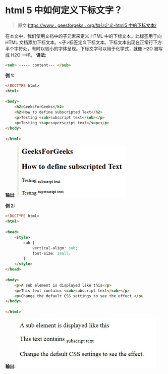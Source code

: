 # html 5 中如何定义下标文字？

> 原文:[https://www . geesforgeks . org/如何定义-html5 中的下标文本/](https://www.geeksforgeeks.org/how-to-define-subscripted-text-in-html5/)

在本文中，我们使用文档中的**子**元素来定义 HTML 中的下标文本。此标签用于向 HTML 文档添加下标文本。<子>标签定义下标文本。下标文本出现在正常行下方半个字符处，有时以较小的字体呈现。下标文字可以用于化学式，就像 H2O 被写成 H2O 一样。
**语法:**

```html
<sub> ----- content--- </sub>
```

**例 1:**

```html
<!DOCTYPE html> 
<html> 

<body>
    <h2>GeeksForGeeks</h2>
    <h2>How to define subscripted Text</h2>
    <p>Testing <sub>subscript text</sub></p> 
    <p>Testing <sup>superscript text</sup></p> 
</body> 

</html>                     
```

**输出:**
![](img/535373ba03985af4e25582893ef05aeb.png)

**例 2:**

```html
<!DOCTYPE html> 
<html> 

<head> 
    <style> 
        sub { 
            vertical-align: sub; 
            font-size: small; 
        } 
    </style> 
</head> 

<body> 
    <p>A sub element is displayed like this</p> 
    <p>This text contains <sub>subscript text</sub></p> 
    <p>Change the default CSS settings to see the effect.</p> 
</body> 

</html> 
```

**输出:**
![](img/56dca70d28719d722e2dbcdfd9f11b76.png)